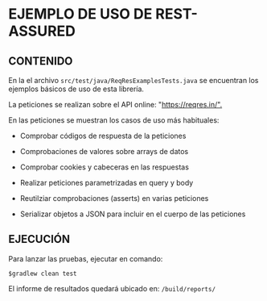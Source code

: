 # EJEMPLO DE USO DE REST-ASSURED

## CONTENIDO

En la el archivo `src/test/java/ReqResExamplesTests.java` se encuentran los ejemplos básicos de uso de esta librería.

La peticiones se realizan sobre el API online: "<https://reqres.in/".>

En las peticiones se muestran los casos de uso más habituales:

- Comprobar códigos de respuesta de la peticiones

- Comprobaciones de valores sobre arrays de datos

- Comprobar cookies y cabeceras en las respuestas

- Realizar peticiones parametrizadas en query y body

- Reutilziar comprobaciones (asserts) en varias peticiones

- Serializar objetos a JSON para incluir en el cuerpo de las peticiones

## EJECUCIÓN

Para lanzar las pruebas, ejecutar en comando:

`$gradlew clean test`

El informe de resultados quedará ubicado en: `/build/reports/`
